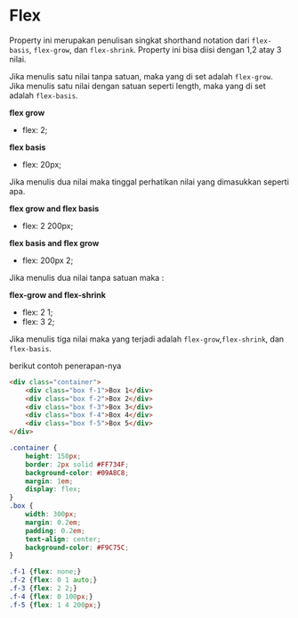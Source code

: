 # Flex

Property ini merupakan penulisan singkat shorthand notation dari `flex-basis`, `flex-grow`, dan `flex-shrink`. Property ini bisa diisi dengan 1,2 atay 3 nilai.

Jika menulis satu nilai tanpa satuan, maka yang di set adalah `flex-grow`. Jika menulis satu nilai dengan satuan seperti length, maka yang di set adalah `flex-basis`.

**flex grow**
- flex: 2;

**flex basis**
- flex: 20px;

Jika menulis dua nilai maka tinggal perhatikan nilai yang dimasukkan seperti apa.

**flex grow and flex basis**
- flex: 2 200px;

**flex basis and flex grow**
- flex: 200px 2;

Jika menulis dua nilai tanpa satuan maka :

**flex-grow and flex-shrink**
- flex: 2 1;
- flex: 3 2;

Jika menulis tiga nilai maka yang terjadi adalah `flex-grow`,`flex-shrink`, dan `flex-basis`.

berikut contoh penerapan-nya

```html
<div class="container">
    <div class="box f-1">Box 1</div>
    <div class="box f-2">Box 2</div>
    <div class="box f-3">Box 3</div>
    <div class="box f-4">Box 4</div>
    <div class="box f-5">Box 5</div>
</div>
```

```css
.container {
    height: 150px;
    border: 2px solid #FF734F;
    background-color: #09A8C8;
    margin: 1em;
    display: flex;
}
.box {
    width: 300px;
    margin: 0.2em;
    padding: 0.2em;
    text-align: center;
    background-color: #F9C75C;
}

.f-1 {flex: none;}
.f-2 {flex: 0 1 auto;}
.f-3 {flex: 2 2;}
.f-4 {flex: 0 100px;}
.f-5 {flex: 1 4 200px;}
```
